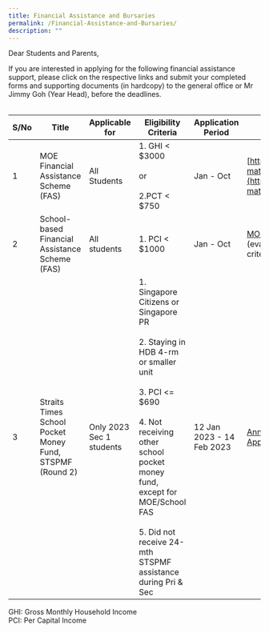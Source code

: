 ```yaml
---
title: Financial Assistance and Bursaries
permalink: /Financial-Assistance-and-Bursaries/
description: ""
---
```

Dear Students and Parents,

If you are interested in applying for the following financial assistance support, please click on the respective links and submit your completed forms and supporting documents (in hardcopy) to the general office or Mr Jimmy Goh (Year Head), before the deadlines.
<br>
<br>


| S/No | Title | Applicable for | Eligibility Criteria | Application Period | Links for more details |
| ---- | ----- | ------ | -------------------- | ------------------ | --------------------- |
| 1 | MOE Financial Assistance Scheme (FAS) | All Students | 1. GHI < $3000<br><br>or<br><br>2.PCT < $750 | Jan - Oct | [https://www.moe.gov.sg/financial-matters/financial-assistance](https://www.moe.gov.sg/financial-matters/financial-assistance) 
| 2 | School-based Financial Assistance Scheme (FAS) | All students | 1. PCI < $1000 | Jan - Oct | [MOE FAS Application form](https://drive.google.com/file/d/1juWxDQ1t1uYUvGEPBnmPvy3ZtB-JQafS/view?usp=share_link)<br>(evaluation will be based on school criteria) |
| 3 | Straits Times School Pocket Money Fund, STSPMF (Round 2) | Only 2023 Sec 1 students | 1.	Singapore Citizens  or Singapore PR <br><br>2.	Staying in HDB 4-rm or smaller unit <br><br>3.	PCI <= $690 <br><br>4.	Not receiving other school pocket money fund, except for MOE/School FAS <br><br>5.	Did not receive 24-mth STSPMF assistance during Pri & Sec | 12 Jan 2023 - 14 Feb 2023 | [Annex A - 2023 STSPMF Application Form for schools](https://drive.google.com/file/d/12-ZETf5GFjmJhJ1V32YXWgPuNR2RmSJG/view?usp=share_link)
GHI: Gross Monthly Household Income<br>PCI: Per Capital Income